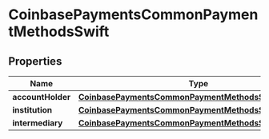 
# CoinbasePaymentsCommonPaymentMethodsSwift

## Properties
Name | Type | Description | Notes
------------ | ------------- | ------------- | -------------
**accountHolder** | [**CoinbasePaymentsCommonPaymentMethodsSwiftAccount**](CoinbasePaymentsCommonPaymentMethodsSwiftAccount.md) |  |  [optional]
**institution** | [**CoinbasePaymentsCommonPaymentMethodsSwiftInstitution**](CoinbasePaymentsCommonPaymentMethodsSwiftInstitution.md) |  |  [optional]
**intermediary** | [**CoinbasePaymentsCommonPaymentMethodsSwiftInstitution**](CoinbasePaymentsCommonPaymentMethodsSwiftInstitution.md) |  |  [optional]



